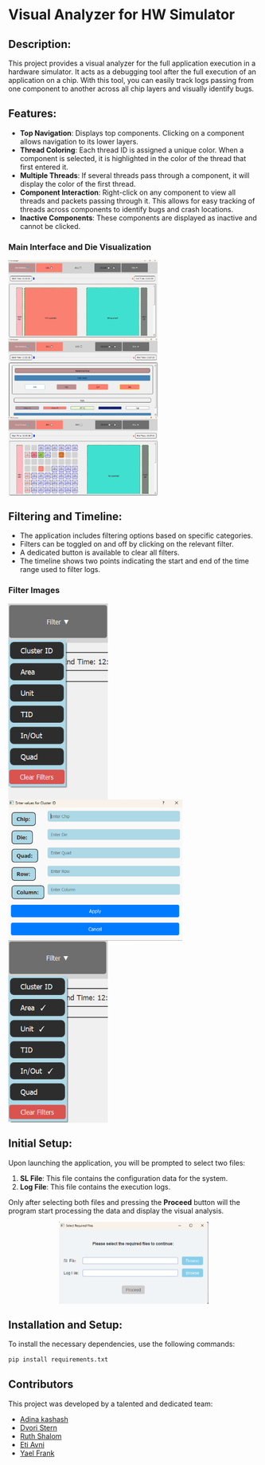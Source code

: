 # Visual Analyzer for HW Simulator

## Description:
This project provides a visual analyzer for the full application execution in a hardware simulator. It acts as a debugging tool after the full execution of an application on a chip. With this tool, you can easily track logs passing from one component to another across all chip layers and visually identify bugs.

## Features:
- **Top Navigation**: Displays top components. Clicking on a component allows navigation to its lower layers.
- **Thread Coloring**: Each thread ID is assigned a unique color. When a component is selected, it is highlighted in the color of the thread that first entered it.
- **Multiple Threads**: If several threads pass through a component, it will display the color of the first thread.
- **Component Interaction**: Right-click on any component to view all threads and packets passing through it. This allows for easy tracking of threads across components to identify bugs and crash locations.
- **Inactive Components**: These components are displayed as inactive and cannot be clicked.

### Main Interface and Die Visualization

<div style="display: flex; flex-wrap: wrap;">
    <img src="images/die_visualization.png" alt="Main Interface" width="300" style="margin-right:5px;"/>
    <img src="images/host_interface_layer.png" alt="Host Interface Layer" width="300" style="margin-right:5px;"/>
        <img src="images/die_visualization-clusters.png" alt="Die Visualization" width="300"/>

</div>

## Filtering and Timeline:
- The application includes filtering options based on specific categories. 
- Filters can be toggled on and off by clicking on the relevant filter.
- A dedicated button is available to clear all filters.
- The timeline shows two points indicating the start and end of the time range used to filter logs.

### Filter Images

<div style="display: flex; flex-wrap: wrap;">
    <img src="images/filter_list.png" alt="Filter List" width="200" style="margin-right: 40px;"/>
    <img src="images/filter_window.png" alt="Filter Window" width="350"/>
    <img src="images/filter_listV.png" alt="Filter List Vertical" width="200" style="margin-right: 20px;"/>
</div>

## Initial Setup:

Upon launching the application, you will be prompted to select two files:
1. **SL File**: This file contains the configuration data for the system.
2. **Log File**: This file contains the execution logs.

Only after selecting both files and pressing the **Proceed** button will the program start processing the data and display the visual analysis.

<div style="display: flex; justify-content: center;">
    <img src="images/file_selection.png" alt="File Selection" width="300"/>
</div>

## Installation and Setup:

To install the necessary dependencies, use the following commands:

```bash
pip install requirements.txt
```

## Contributors

This project was developed by a talented and dedicated team:
- [Adina kashash](https://github.com/adinakashash)
- [Dvori Stern](https://github.com/DvoriStern)
- [Ruth Shalom](https://github.com/ruty888)
- [Eti Avni](https://github.com/ett5)
- [Yael Frank](https://github.com/yuliftank)

